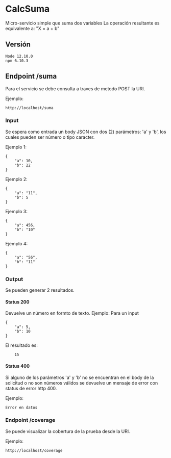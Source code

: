 # CalcSuma
Micro-servicio simple que suma dos variables
La operación resultante es equivalente a: "X = a + b"

## Versión
~~~
Node 12.10.0
npm 6.10.3
~~~

## Endpoint /suma

Para el servicio se debe consulta a traves de metodo POST la URl.

Ejemplo:
~~~
http://localhost/suma
~~~

### Input
Se espera como entrada un body JSON con dos (2) parámetros: 'a' y 'b', los cuales pueden ser número o tipo caracter.

Ejemplo 1:
~~~
{
    "a": 10,
    "b": 22
}
~~~

Ejemplo 2:
~~~
{
    "a": "11",
    "b": 5
}
~~~

Ejemplo 3:
~~~
{
    "a": 456,
    "b": "10"
}
~~~

Ejemplo 4:
~~~
{
    "a": "56",
    "b": "11"
}
~~~

### Output
Se pueden generar 2 resultados.

#### Status 200
Devuelve un número en formto de texto.
Ejemplo:
Para un input
~~~
{
    "a": 5,
    "b": 10
}
~~~

El resultado es:
~~~
    15
~~~

#### Status 400

Si alguno de los parámetros 'a' y 'b' no se encuentran en el body de la solicitud o no son números válidos se devuelve un mensaje de error con status de error http 400.

Ejemplo:
~~~
Error en datos
~~~


### Endpoint /coverage

Se puede visualizar la cobertura de la prueba desde la URl.

Ejemplo:
~~~
http://localhost/coverage
~~~